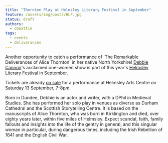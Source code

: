 ```yaml
---
title: "Thornton Play at Helmsley Literary Festival in September"
feature: /assets/img/posts/HLF.jpg
status: draft
authors:
  - cbeattie
tags:
  - events
  - deliverances
---
```


Another opportunity to catch a performance of 'The Remarkable Deliverances of Alice Thornton' in her native North Yorkshire! [Debbie Cannon](https://debbiecannon.org/)'s acclaimed one-women show is part of this year's [Helmsley Literary Festival](https://www.helmsleyarts.co.uk/whats-on/helmsley-literary-festival-2025) in September.  

Tickets are already [on sale](https://www.helmsleyarts.co.uk/whats-on/helmsley-literary-festival-the-remarkable-deliverances-of-alice-thornton-1626-1707) for a performance at Helmsley Arts Centre on Saturday 13 September, 7-8pm.

Born in Dundee, Debbie is an actor and writer, with a DPhil in Medieval Studies. She has performed her solo play in venues as diverse as Durham Cathedral and the Scottish Storytelling Centre. It is based on the manuscripts of Alice Thornton, who was born in Kirklington and died, over eighty years later, within five miles of Helmsley. Expect scandal, faith, family fallouts and insights into the life of the gentry in general, and this singular woman in particular, during dangerous times, including the Irish Rebellion of 1641 and the English Civil War.

